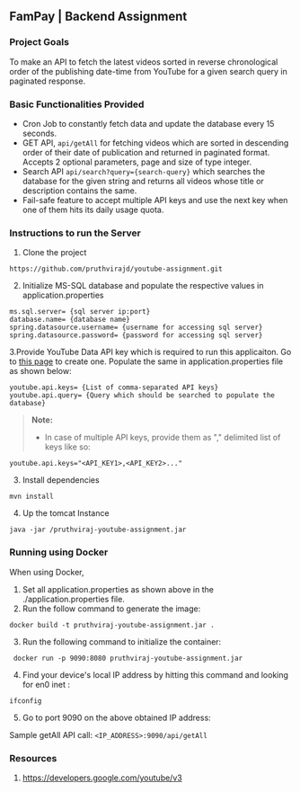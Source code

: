 ## FamPay | Backend Assignment

### Project Goals

To make an API to fetch the latest videos sorted in reverse chronological order of the publishing date-time from YouTube for a given search query in paginated response.

### Basic Functionalities Provided

- Cron Job to constantly fetch data and update the database every 15 seconds.
- GET API, `api/getAll` for fetching videos which are sorted in descending order of their date of publication and returned in paginated format. Accepts 2 optional parameters, page and size of type integer.
- Search API `api/search?query={search-query}` which searches the database for the given string and returns all videos whose title or description contains the same.
- Fail-safe feature to accept multiple API keys and use the next key when one of them hits its daily usage quota.

### Instructions to run the Server

1. Clone the project

`https://github.com/pruthvirajd/youtube-assignment.git`

2. Initialize MS-SQL database and populate the respective values in application.properties

```
ms.sql.server= {sql server ip:port}
database.name= {database name}
spring.datasource.username= {username for accessing sql server}
spring.datasource.password= {password for accessing sql server}
```
3.Provide YouTube Data API key which is required to run this applicaiton. Go to [this page](https://developers.google.com/youtube/v3/getting-started) to create one. Populate the same in application.properties file as shown below:
```
youtube.api.keys= {List of comma-separated API keys}
youtube.api.query= {Query which should be searched to populate the database}
```

> **Note:**
> - In case of multiple API keys, provide them as "," delimited list of keys like so:
```
youtube.api.keys="<API_KEY1>,<API_KEY2>..."
```

3. Install dependencies

`mvn install`

4. Up the tomcat Instance

`java -jar /pruthviraj-youtube-assignment.jar`

### Running using Docker

When using Docker,

1. Set all application.properties as shown above in the ./application.properties file.
2. Run the follow command to generate the image:
```
docker build -t pruthviraj-youtube-assignment.jar .
```

3. Run the following command to initialize the container:
```
 docker run -p 9090:8080 pruthviraj-youtube-assignment.jar
```

4. Find your device's local IP address by hitting this command and looking for en0 inet :
```
ifconfig
```

5. Go to port 9090 on the above obtained IP address:

Sample getAll API call:
`<IP_ADDRESS>:9090/api/getAll`

### Resources

1. https://developers.google.com/youtube/v3
